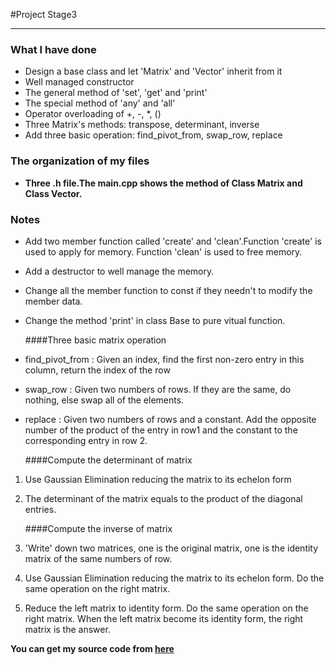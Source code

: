 #Project Stage3
***
### What I have done
* Design a base class and let 'Matrix' and 'Vector' inherit from it
* Well managed constructor
* The general method of 'set', 'get' and 'print'
* The special method of 'any' and 'all'
* Operator overloading of +, -, *, ()
* Three Matrix's methods: transpose, determinant, inverse
* Add three basic operation: find_pivot_from, swap_row, replace

### The organization of my files
* **Three .h file.The main.cpp shows the method of Class Matrix and Class Vector.**


### Notes
* Add two member function called 'create' and 'clean'.Function 'create' is used to apply for memory. Function 'clean' is used to free memory.
* Add a destructor to well manage the memory. 
* Change all the member function to const if they needn't to modify the member data.
* Change the method 'print' in class Base to pure vitual function.


    ####Three basic matrix operation
* find_pivot_from :  Given an index, find the first non-zero entry in this column, return the index of the row
* swap_row : Given two numbers of rows. If they are the same, do nothing, else swap all of the elements.
* replace : Given two numbers of rows and a constant. Add the opposite number of the product of the entry in row1 and the constant to the corresponding entry in row 2.


    ####Compute the determinant of matrix
1.  Use Gaussian Elimination reducing the matrix to its echelon form
2.  The determinant of the matrix equals to the product of the diagonal entries.


    ####Compute the inverse of matrix
1.  'Write' down two matrices, one is the original matrix, one is the identity matrix of the same numbers of row.
2.  Use Gaussian Elimination reducing the matrix to its echelon form. Do the same operation on the right matrix.
3.  Reduce the left matrix to identity form. Do the same operation on the right matrix. When the left matrix become its identity form, the right matrix is the answer.

 

**You can get my source code from [here](https://github.com/Z-Booker/Cpp_homework/tree/master/project)**

